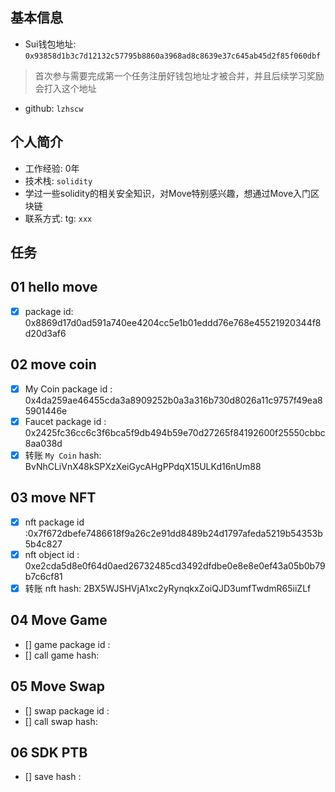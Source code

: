## 基本信息
- Sui钱包地址: `0x93858d1b3c7d12132c57795b8860a3968ad8c8639e37c645ab45d2f85f060dbf`
> 首次参与需要完成第一个任务注册好钱包地址才被合并，并且后续学习奖励会打入这个地址
- github: `lzhscw`

## 个人简介
- 工作经验: 0年
- 技术栈: `solidity`
- 学过一些solidity的相关安全知识，对Move特别感兴趣，想通过Move入门区块链
- 联系方式: tg: `xxx` 

## 任务

##   01 hello move  
- [x] package id: 0x8869d17d0ad591a740ee4204cc5e1b01eddd76e768e45521920344f8d20d3af6

##   02 move coin
- [x] My Coin package id : 0x4da259ae46455cda3a8909252b0a3a316b730d8026a11c9757f49ea85901446e
- [x] Faucet package id : 0x2425fc36cc6c3f6bca5f9db494b59e70d27265f84192600f25550cbbc8aa038d
- [x] 转账 `My Coin` hash: BvNhCLiVnX48kSPXzXeiGycAHgPPdqX15ULKd16nUm88

##   03 move NFT
- [x] nft package id :0x7f672dbefe7486618f9a26c2e91dd8489b24d1797afeda5219b54353b5b4c827
- [x] nft object id : 0xe2cda5d8e0f64d0aed26732485cd3492dfdbe0e8e8e0ef43a05b0b79b7c6cf81
- [x] 转账 nft  hash: 2BX5WJSHVjA1xc2yRynqkxZoiQJD3umfTwdmR65iiZLf

##   04 Move Game
- [] game package id :
- [] call game hash:

##   05 Move Swap
- [] swap package id :
- [] call swap hash:

##   06 SDK PTB
- [] save hash :
